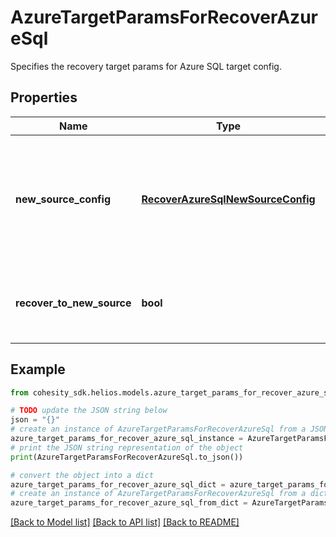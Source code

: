 # AzureTargetParamsForRecoverAzureSql

Specifies the recovery target params for Azure SQL target config.

## Properties

Name | Type | Description | Notes
------------ | ------------- | ------------- | -------------
**new_source_config** | [**RecoverAzureSqlNewSourceConfig**](RecoverAzureSqlNewSourceConfig.md) | Specifies the new destination Source configuration parameters where the Azure SQL instances will be recovered. This is mandatory if recoverToNewSource is set to true. | [optional] 
**recover_to_new_source** | **bool** | Specifies the parameter whether the recovery should be performed to a new or an existing target. | 

## Example

```python
from cohesity_sdk.helios.models.azure_target_params_for_recover_azure_sql import AzureTargetParamsForRecoverAzureSql

# TODO update the JSON string below
json = "{}"
# create an instance of AzureTargetParamsForRecoverAzureSql from a JSON string
azure_target_params_for_recover_azure_sql_instance = AzureTargetParamsForRecoverAzureSql.from_json(json)
# print the JSON string representation of the object
print(AzureTargetParamsForRecoverAzureSql.to_json())

# convert the object into a dict
azure_target_params_for_recover_azure_sql_dict = azure_target_params_for_recover_azure_sql_instance.to_dict()
# create an instance of AzureTargetParamsForRecoverAzureSql from a dict
azure_target_params_for_recover_azure_sql_from_dict = AzureTargetParamsForRecoverAzureSql.from_dict(azure_target_params_for_recover_azure_sql_dict)
```
[[Back to Model list]](../README.md#documentation-for-models) [[Back to API list]](../README.md#documentation-for-api-endpoints) [[Back to README]](../README.md)


